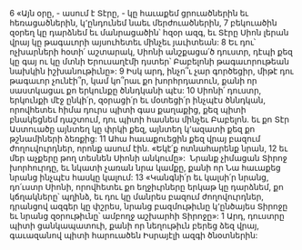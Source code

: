 6 «Այն օրը, - ասում է Տէրը, -
կը հաւաքեմ ցրուածներին եւ հեռացածներին,
կ՚ընդունեմ նաեւ մերժուածներին,
7 բեկուածին զօրեղ կը դարձնեմ եւ մանրացածին՝ հզօր ազգ,
եւ Տէրը Սիոն լերան վրայ կը թագաւորի այսուհետեւ մինչեւ յաւիտեան:
8 Եւ դու՝ ոչխարների հօտի՛ աշտարակ,
Սիոնի անշքացա՛ծ դուստր,
դէպի քեզ կը գայ ու կը մտնի Երուսաղէմի դստեր՝
Բաբելոնի թագաւորութեան նախկին իշխանութիւնը»:
9 Իսկ արդ, ինչո՞ւ չար գործեցիր,
միթէ դու թագաւոր չունէի՞ր,
կամ կո՞րաւ քո խորհրդատուն,
քանի որ սաստկացաւ քո երկունքը ծննդկանի պէս:
10 Սիոնի՛ դուստր, երկունքի մէջ ընկի՛ր,
զօրացի՛ր եւ մօտեցի՛ր ինչպէս ծննդկան, որովհետեւ հիմա դուրս պիտի գաս քաղաքից,
քեզ պիտի բնակեցնեմ դաշտում,
դու պիտի հասնես մինչեւ Բաբելոն.
եւ քո Տէր Աստուածը այնտեղ կը փրկի քեզ,
այնտեղ կ՚ազատի քեզ քո թշնամիների ձեռքից:
11 Ահա հաւաքուեցին քեզ վրայ բազում ժողուվուրդներ, որոնք ասում էին.
«Եկէ՛ք ոտնահարենք նրան,
12 եւ մեր աչքերը թող տեսնեն Սիոնի անկումը»:  Նրանք չիմացան Տիրոջ խորհուրդը, եւ նկատի չառան նրա կամքը,
քանի որ Նա հաւաքեց նրանց ինչպէս հասկը կալում:
13 «Կանգնի՛ր եւ կալսի՛ր նրանց, դո՛ւստր Սիոնի,
որովհետեւ քո եղջիւրները երկաթ կը դարձնեմ, քո կճղակները՝ պղինձ,
եւ դու կը մանրես բազում ժողովուրդներ,
դրանցով ազգեր կը փշրես,
նրանց բազմութիւնը կ՚ընծայես Տիրոջը
եւ նրանց զօրութիւնը՝ ամբողջ աշխարհի Տիրոջը»:
1 Արդ, դուստրը պիտի ցանկապատուի,
քանի որ նեղութիւն բերեց ձեզ վրայ,
գաւազանով պիտի հարուածեն Իսրայէլի ազգի ծնօտներին:
